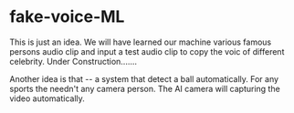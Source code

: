 # fake-voice-ML

This is just an idea. We will have learned our machine various famous persons audio clip and input a test audio clip to copy the voic of different celebrity.
Under Construction.......


Another idea is that -- a system that detect a ball automatically. For any sports the needn't any camera person. The AI camera will capturing the video automatically.
